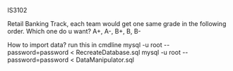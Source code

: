 IS3102

Retail Banking Track, each team would get one same grade in the following order. Which one do u want?
A+, A-, B+, B, B-

How to import data?
run this in cmdline
mysql -u root --password=password < RecreateDatabase.sql
mysql -u root --password=password < DataManipulator.sql
